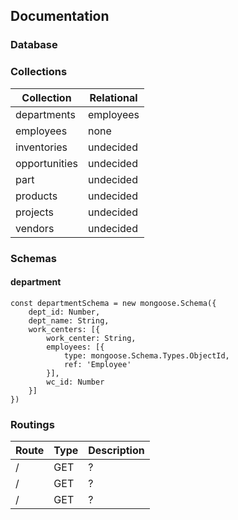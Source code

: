 ## Documentation

### Database

### Collections

| Collection    | Relational    |
| ------------- | ------------- |
| departments   | employees     |
| employees     | none          |
| inventories   | undecided     |
| opportunities | undecided     |
| part          | undecided     |
| products      | undecided     |
| projects      | undecided     |
| vendors       | undecided     |

### Schemas

#### department

```
const departmentSchema = new mongoose.Schema({
    dept_id: Number,
    dept_name: String,
    work_centers: [{
        work_center: String,
        employees: [{
            type: mongoose.Schema.Types.ObjectId,
            ref: 'Employee'
        }],
        wc_id: Number
    }]
})
```


### Routings

| Route         | Type          | Description   |
| ------------- | ------------- | ------------- |
| /             | GET           | ?             |
| /             | GET           | ?             |
| /             | GET           | ?             |